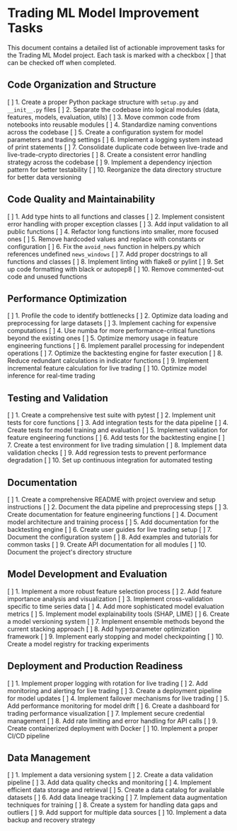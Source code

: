 # Trading ML Model Improvement Tasks

This document contains a detailed list of actionable improvement tasks for the Trading ML Model project. Each task is marked with a checkbox [ ] that can be checked off when completed.

## Code Organization and Structure

[ ] 1. Create a proper Python package structure with `setup.py` and `__init__.py` files
[ ] 2. Separate the codebase into logical modules (data, features, models, evaluation, utils)
[ ] 3. Move common code from notebooks into reusable modules
[ ] 4. Standardize naming conventions across the codebase
[ ] 5. Create a configuration system for model parameters and trading settings
[ ] 6. Implement a logging system instead of print statements
[ ] 7. Consolidate duplicate code between live-trade and live-trade-crypto directories
[ ] 8. Create a consistent error handling strategy across the codebase
[ ] 9. Implement a dependency injection pattern for better testability
[ ] 10. Reorganize the data directory structure for better data versioning

## Code Quality and Maintainability

[ ] 1. Add type hints to all functions and classes
[ ] 2. Implement consistent error handling with proper exception classes
[ ] 3. Add input validation to all public functions
[ ] 4. Refactor long functions into smaller, more focused ones
[ ] 5. Remove hardcoded values and replace with constants or configuration
[ ] 6. Fix the `avoid_news` function in helpers.py which references undefined `news_windows`
[ ] 7. Add proper docstrings to all functions and classes
[ ] 8. Implement linting with flake8 or pylint
[ ] 9. Set up code formatting with black or autopep8
[ ] 10. Remove commented-out code and unused functions

## Performance Optimization

[ ] 1. Profile the code to identify bottlenecks
[ ] 2. Optimize data loading and preprocessing for large datasets
[ ] 3. Implement caching for expensive computations
[ ] 4. Use numba for more performance-critical functions beyond the existing ones
[ ] 5. Optimize memory usage in feature engineering functions
[ ] 6. Implement parallel processing for independent operations
[ ] 7. Optimize the backtesting engine for faster execution
[ ] 8. Reduce redundant calculations in indicator functions
[ ] 9. Implement incremental feature calculation for live trading
[ ] 10. Optimize model inference for real-time trading

## Testing and Validation

[ ] 1. Create a comprehensive test suite with pytest
[ ] 2. Implement unit tests for core functions
[ ] 3. Add integration tests for the data pipeline
[ ] 4. Create tests for model training and evaluation
[ ] 5. Implement validation for feature engineering functions
[ ] 6. Add tests for the backtesting engine
[ ] 7. Create a test environment for live trading simulation
[ ] 8. Implement data validation checks
[ ] 9. Add regression tests to prevent performance degradation
[ ] 10. Set up continuous integration for automated testing

## Documentation

[ ] 1. Create a comprehensive README with project overview and setup instructions
[ ] 2. Document the data pipeline and preprocessing steps
[ ] 3. Create documentation for feature engineering functions
[ ] 4. Document model architecture and training process
[ ] 5. Add documentation for the backtesting engine
[ ] 6. Create user guides for live trading setup
[ ] 7. Document the configuration system
[ ] 8. Add examples and tutorials for common tasks
[ ] 9. Create API documentation for all modules
[ ] 10. Document the project's directory structure

## Model Development and Evaluation

[ ] 1. Implement a more robust feature selection process
[ ] 2. Add feature importance analysis and visualization
[ ] 3. Implement cross-validation specific to time series data
[ ] 4. Add more sophisticated model evaluation metrics
[ ] 5. Implement model explainability tools (SHAP, LIME)
[ ] 6. Create a model versioning system
[ ] 7. Implement ensemble methods beyond the current stacking approach
[ ] 8. Add hyperparameter optimization framework
[ ] 9. Implement early stopping and model checkpointing
[ ] 10. Create a model registry for tracking experiments

## Deployment and Production Readiness

[ ] 1. Implement proper logging with rotation for live trading
[ ] 2. Add monitoring and alerting for live trading
[ ] 3. Create a deployment pipeline for model updates
[ ] 4. Implement failover mechanisms for live trading
[ ] 5. Add performance monitoring for model drift
[ ] 6. Create a dashboard for trading performance visualization
[ ] 7. Implement secure credential management
[ ] 8. Add rate limiting and error handling for API calls
[ ] 9. Create containerized deployment with Docker
[ ] 10. Implement a proper CI/CD pipeline

## Data Management

[ ] 1. Implement a data versioning system
[ ] 2. Create a data validation pipeline
[ ] 3. Add data quality checks and monitoring
[ ] 4. Implement efficient data storage and retrieval
[ ] 5. Create a data catalog for available datasets
[ ] 6. Add data lineage tracking
[ ] 7. Implement data augmentation techniques for training
[ ] 8. Create a system for handling data gaps and outliers
[ ] 9. Add support for multiple data sources
[ ] 10. Implement a data backup and recovery strategy
